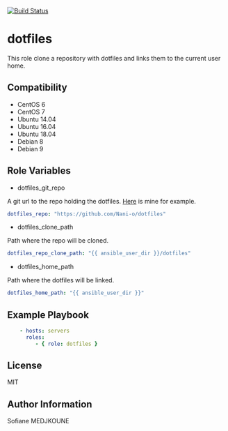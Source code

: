 [![Build Status](https://travis-ci.org/Nani-o/ansible-role-dotfiles.svg?branch=master)](https://travis-ci.org/Nani-o/ansible-role-dotfiles)

dotfiles
========

This role clone a repository with dotfiles and links them to the current user home.

Compatibility
-------------

  - CentOS 6
  - CentOS 7
  - Ubuntu 14.04
  - Ubuntu 16.04
  - Ubuntu 18.04
  - Debian 8
  - Debian 9

Role Variables
--------------

- dotfiles_git_repo

A git url to the repo holding the dotfiles. [Here](https://github.com/Nani-o/dotfiles) is mine for example.

```YAML
dotfiles_repo: "https://github.com/Nani-o/dotfiles"
```

- dotfiles_clone_path

Path where the repo will be cloned.

```YAML
dotfiles_repo_clone_path: "{{ ansible_user_dir }}/dotfiles"
```

- dotfiles_home_path

Path where the dotfiles will be linked.

```YAML
dotfiles_home_path: "{{ ansible_user_dir }}"
```

Example Playbook
----------------

```YAML
    - hosts: servers
      roles:
         - { role: dotfiles }
```

License
-------

MIT

Author Information
------------------

Sofiane MEDJKOUNE
